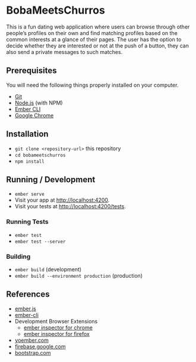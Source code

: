 # BobaMeetsChurros

This is a fun dating web application where users can browse through other people’s profiles on their own and find matching profiles based on the common interests at a glance of their pages. The user has the option to decide whether they are interested or not at the push of a button, they can also send a private messages to such matches. 

## Prerequisites

You will need the following things properly installed on your computer.

* [Git](https://git-scm.com/)
* [Node.js](https://nodejs.org/) (with NPM)
* [Ember CLI](https://ember-cli.com/)
* [Google Chrome](https://google.com/chrome/)

## Installation

* `git clone <repository-url>` this repository
* `cd bobameetschurros`
* `npm install`

## Running / Development

* `ember serve`
* Visit your app at [http://localhost:4200](http://localhost:4200).
* Visit your tests at [http://localhost:4200/tests](http://localhost:4200/tests).

### Running Tests

* `ember test`
* `ember test --server`

### Building

* `ember build` (development)
* `ember build --environment production` (production)

## References

* [ember.js](https://emberjs.com/)
* [ember-cli](https://ember-cli.com/)
* Development Browser Extensions
  * [ember inspector for chrome](https://chrome.google.com/webstore/detail/ember-inspector/bmdblncegkenkacieihfhpjfppoconhi)
  * [ember inspector for firefox](https://addons.mozilla.org/en-US/firefox/addon/ember-inspector/)
* [yoember.com](http://yoember.com/)
* [firebase.google.com](https://firebase.google.com/)
* [bootstrap.com](https://getbootstrap.com/docs/3.3/getting-started/)
